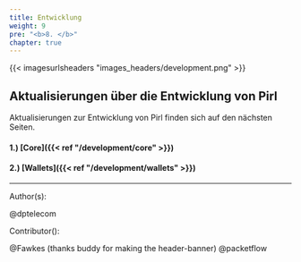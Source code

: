 ```yaml
---
title: Entwicklung
weight: 9
pre: "<b>8. </b>"
chapter: true
---
```


{{< imagesurlsheaders "images_headers/development.png"  >}}

## Aktualisierungen über die Entwicklung von Pirl

Aktualisierungen zur Entwicklung von Pirl finden sich auf den nächsten Seiten.

#### 1.) [Core]({{< ref "/development/core" >}})

#### 2.) [Wallets]({{< ref "/development/wallets" >}})

---
Author(s):

@dptelecom

Contributor():

@Fawkes (thanks buddy for making the header-banner)
@packetflow
